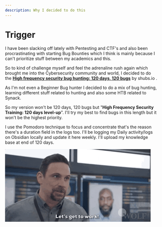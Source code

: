 ```yaml
---
description: Why I decided to do this
---
```


# Trigger

I have been slacking off lately with Pentesting and CTF's and also been procrastinating with starting Bug Bounties which I think is mainly because I can't prioritize stuff between my academics and this.

So to kind of challenge myself and feel the adrenaline rush again which brought me into the Cybersecurity community and world, I decided to do the [ **High frequency security bug hunting: 120 days, 120 bugs**](https://shubs.io/high-frequency-security-bug-hunting-120-days-120-bugs/) by shubs.io .

As I'm not even a Beginner Bug hunter I decided to do a mix of bug hunting, learning different stuff related to hunting and also some HTB related to Synack.

So my version won't be 120 days, 120 bugs but "**High Frequency Security Training: 120 days level-up**". I'll try my best to find bugs in this length but it won't be the highest priority.

I use the Pomodoro technique to focus and concentrate that's the reason there's a duration field in the logs too. I'll be logging my Daily activity/logs on Obsidian locally and update it here weekly. I'll upload my knowledge base at end of 120 days.

![](../.gitbook/assets/giphy.gif)



